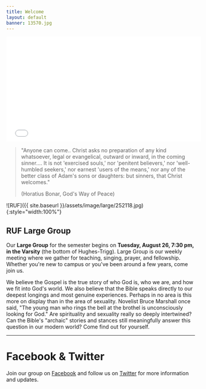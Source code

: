 ```yaml
---
title: Welcome
layout: default
banner: 13570.jpg
---
```


<iframe src="//player.vimeo.com/video/76554801?title=0&amp;byline=0&amp;portrait=0" width="520" height="281" frameborder="0" webkitallowfullscreen mozallowfullscreen allowfullscreen></iframe>

> "Anyone can come.. Christ asks no preparation of any kind whatsoever, legal or evangelical, outward or inward, in the coming sinner.... It is not 'exercised souls,' nor 'penitent believers,' nor 'well-humbled seekers,' nor earnest 'users of the means,' nor any of the better class of Adam's sons or daughters: but sinners, that Christ welcomes."
> 
> (Horatius Bonar, God's Way of Peace)

<span class="mhimg img-large img-center" markdown="1">
![RUF]({{ site.baseurl }}/assets/image/large/252118.jpg){:style="width:100%"}
</span>

## RUF Large Group

Our&nbsp;**Large Group**&nbsp;for the semester begins on&nbsp;**Tuesday, August 26, 7:30 pm, in the Varsity**&nbsp;(the bottom of Hughes-Trigg). Large Group is our weekly meeting where we gather for teaching, singing, prayer, and fellowship. Whether you&#39;re new to campus or you&#39;ve been around a few years, come join us.

We believe the Gospel is the true story of who God is, who we are, and how we fit into God&#39;s world. We also believe that the Bible speaks directly to our deepest longings and most genuine experiences. Perhaps in no area is this more on display than in the area of sexuality. Novelist Bruce Marshall once said, &quot;The young man who rings the bell at the brothel is unconsciously looking for God.&quot; Are spirituality and sexuality really so deeply intertwined? Can the Bible&#39;s &quot;archaic&quot; stories and stances still meaningfully answer this question in our modern world? Come find out for yourself.&nbsp;

* * *

# Facebook &amp; Twitter

Join our group on&nbsp;[Facebook](https://www.facebook.com/groups/1398601033689336/)&nbsp;and follow us on&nbsp;[Twitter](http://twitter.com/rufsmu)&nbsp;for more information and updates.